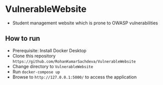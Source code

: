 # VulnerableWebsite
* Student management website which is prone to OWASP vulnerabilities

## How to run
* Prerequisite: Install Docker Desktop 
* Clone this repository `https://github.com/RohanKumarSachdeva/VulnerableWebsite`
* Change directory to `VulnerableWebsite`
* Run `docker-compose up`
* Browse to `http://127.0.0.1:5000/` to access the application